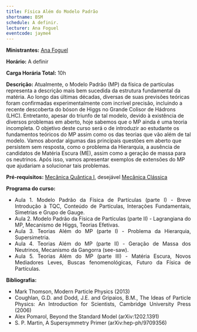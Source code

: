 ```yaml
---
title: Física Além do Modelo Padrão
shortname: BSM
schedule: A definir.
lecturer: Ana Foguel
eventcode: jayme4
---
```


**Ministrantes:** [Ana Foguel](http://lattes.cnpq.br/6081148732571829)

**Horário:** A definir

**Carga Horária Total:** 10h

**Descrição:** Atualmente, o Modelo Padrão (MP) da física de partículas representa a descrição mais bem sucedida da
estrutura fundamental da matéria. Ao longo das últimas décadas, diversas de suas previsões teóricas
foram confirmadas experimentalmente com incrível precisão, incluindo a recente descoberta do bóson
de Higgs no Grande Colisor de Hádrons (LHC). Entretanto, apesar do triunfo de tal modelo, devido à
existência de diversos problemas em aberto, hoje sabemos que o MP ainda é uma teoria incompleta. O
objetivo deste curso será o de introduzir ao estudante os fundamentos teóricos do MP assim como os
das teorias que vão além de tal modelo. Vamos abordar algumas das principais questões em aberto que
persistem sem resposta, como o problema da Hierarquia, a ausência de candidatos de Matéria Escura
(ME), assim como a geração de massa para os neutrinos. Após isso, vamos apresentar exemplos de
extensões do MP que ajudariam a solucionar tais problemas.

**Pré-requisitos:** [Mecânica Quântica I](https://uspdigital.usp.br/jupiterweb/obterDisciplina?sgldis=4300403&verdis=1), desejável [Mecânica Clássica]()

**Programa do curso:**

<div style="text-align: justify">
 <ul>
  <li>Aula 1. Modelo Padrão da Física de Partículas (parte I) -
Breve Introdução à TQC, Conteúdo de Partículas, Interações Fundamentais, Simetrias e Grupo de
Gauge.</li>
  <li>Aula 2. Modelo Padrão da Física de Partículas (parte II) -
Lagrangiana do MP, Mecanismo de Higgs, Teorias Efetivas.</li>
  <li>Aula 3. Teorias Além do MP (parte I) - Problema da Hierarquia, Supersimetria. </li>
  <li>Aula 4. Teorias Além do MP (parte II) - Geração de Massa dos Neutrinos, Mecanismo da Gangorra (see-saw). </li>
  <li>Aula 5. Teorias Além do MP (parte III) - Matéria Escura, Novos Mediadores Leves, Buscas fenomenológicas, Futuro da Física de Partículas.
 </ul>
</div>

**Bibliografia:**

<div style="text-align: justify">
 <ul>
  <li>  Mark Thomson, Modern Particle Physics (2013) </li>
   <li> Coughlan, G.D. and Dodd, J.E. and Gripaios, B.M., The Ideas of Particle Physics: An Introduction
for Scientists, Cambridge University Press (2006)</li>
   <li> Alex Pomarol, Beyond the Standard Model (arXiv:1202.1391) </li>
    <li> S. P. Martin, A Supersymmetry Primer (arXiv:hep-ph/9709356) </li>
 </ul>
</div>
